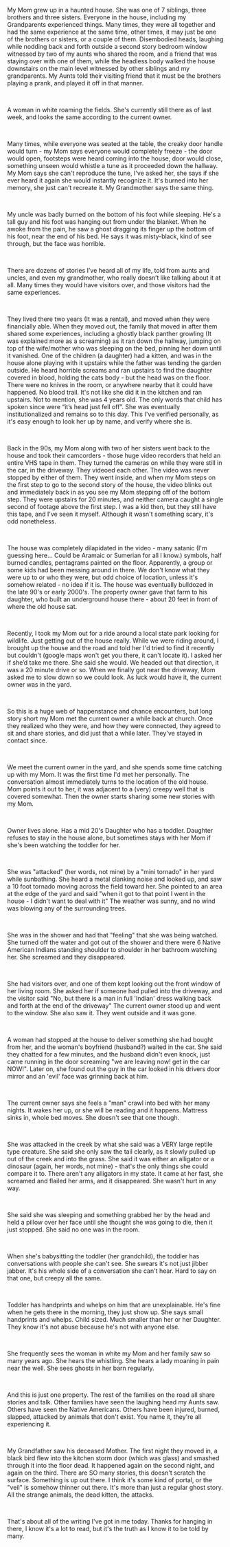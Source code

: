 My Mom grew up in a haunted house. She was one of 7 siblings, three brothers and three sisters. Everyone in the house, including my Grandparents experienced things. Many times, they were all together and had the same experience at the same time, other times, it may just be one of the brothers or sisters, or a couple of them. Disembodied heads, laughing while nodding  back and forth outside a second story bedroom window witnessed by two of my aunts who shared the room, and a friend that was staying over with one of them, while the headless body walked the house downstairs on the main level witnessed by other siblings and my grandparents. My Aunts told their visiting friend that it must be the brothers playing a prank, and played it off in that manner. 

&#x200B;

A woman in white roaming the fields. She's currently still there as of last week, and looks the same according to the current owner. 

&#x200B;

Many times, while everyone was seated at the table, the creaky door handle would turn - my Mom says everyone would completely freeze - the door would open, footsteps were heard coming into the house, door would close, something unseen would whistle a tune as it proceeded down the hallway. My Mom says she can't reproduce the tune, I've asked her, she says if she ever heard it again she would instantly recognize it. It's burned into her memory, she just can't recreate it.  My Grandmother says the same thing.

&#x200B;

My uncle was badly burned on the bottom of his foot while sleeping. He's a tall guy and his foot was hanging out from under the blanket. When he awoke from the pain, he saw a ghost dragging its finger up the bottom of his foot, near the end of his bed. He says it was misty-black, kind of see through, but the face was horrible.

&#x200B;

There are dozens of stories I’ve heard all of my life, told from aunts and uncles, and even my grandmother, who really doesn’t like talking about it at all. Many times they would have visitors over, and those visitors had the same experiences.

&#x200B;

They lived there two years (It was a rental), and moved when they were financially able. When they moved out, the family that moved in after them shared some experiences, including a ghostly black panther growling (It was explained more as a screaming) as it ran down the hallway, jumping on top of the wife/mother who was sleeping on the bed, pinning her down until it vanished. One of the children (a daughter) had a kitten, and was in the house alone playing with it upstairs while the father was tending the garden outside. He heard horrible screams and ran upstairs to find the daughter covered in blood, holding the cats body - but the head was on the floor. There were no knives in the room, or anywhere nearby that it could have happened. No blood trail. It's not like she did it in the kitchen and ran upstairs. Not to mention, she was 4 years old. The only words that child has spoken since were “it’s head just fell off”. She was eventually institutionalized and remains so to this day. This I've verified personally, as it's easy enough to look her up by name, and verify where she is.

&#x200B;

Back in the 90s, my Mom along with two of her sisters went back to the house and took their camcorders - those huge video recorders that held an entire VHS tape in them. They turned the cameras on while they were still in the car, in the driveway. They videoed each other. The video was never stopped by either of them. They went inside, and when my Mom steps on the first step to go to the second story of the house, the video blinks out and immediately back in as you see my Mom stepping off of the bottom step. They were upstairs for 20 minutes, and neither camera caught a single second of footage above the first step. I was a kid then, but they still have this tape, and I've seen it myself. Although it wasn't something scary, it's odd nonetheless.

&#x200B;

 The house was completely dilapidated in the video - many satanic (I'm guessing here... Could be Aramaic or Sumerian for all I know.) symbols, half burned candles, pentagrams painted on the floor. Apparently, a group or some kids had been messing around in there. We don't know what they were up to or who they were, but odd choice of location, unless it's somehow related - no idea if it is. The house was eventually bulldozed in the late 90's or early 2000's. The property owner gave that farm to his daughter, who built an underground house there - about 20 feet in front of where the old house sat.

&#x200B;

Recently, I took my Mom out for a ride around a local state park looking for wildlife. Just getting out of the house really. While we were riding around, I brought up the house and the road and told her I'd tried to find it recently but couldn't (google maps won't get you there, it can't locate it). I asked her if she’d take me there. She said she would. We headed out that direction, it was a 20 minute drive or so. When we finally got near the driveway, Mom asked me to slow down so we could look. As luck would have it, the current owner was in the yard.

&#x200B;

So this is a huge web of happenstance and chance encounters, but long story short my Mom met the current owner a while back at church. Once they realized who they were, and how they were connected, they agreed to sit and share stories, and did just that a while later. They've stayed in contact since.

&#x200B;

We meet the current owner in the yard, and she spends some time catching up with my Mom. It was the first time I'd met her personally. The conversation almost immediately turns to the location of the old house. Mom points it out to her, it was adjacent to a (very) creepy well that is covered somewhat. Then the owner starts sharing some new stories with my Mom.

&#x200B;

Owner lives alone. Has a mid 20's Daughter who has a toddler. Daughter refuses to stay in the house alone, but sometimes stays with her Mom if she's been watching the toddler for her.

&#x200B;

She was "attacked" (her words, not mine) by a "mini tornado" in her yard while sunbathing. She heard a metal clanking noise and looked up, and saw a 10 foot tornado moving across the field toward her. She pointed to an area at the edge of the yard and said "when it got to that point I went in the house - I didn't want to deal with it" The weather was sunny, and no wind was blowing any of the surrounding trees.

&#x200B;

She was in the shower and had that "feeling" that she was being watched. She turned off the water and got out of the shower and there were 6 Native American Indians standing shoulder to shoulder in her bathroom watching her. She screamed and they disappeared.

&#x200B;

She had visitors over, and one of them kept looking out the front window of her living room. She asked her if someone had pulled into the driveway, and the visitor said "No, but there is a man in full 'Indian' dress walking back and forth at the end of the driveway" The current owner stood up and went to the window. She also saw it. They went outside and it was gone.

&#x200B;

A woman had stopped at the house to deliver something she had bought from her, and the woman's boyfriend (husband?) waited in the car. She said they chatted for a few minutes, and the husband didn't even knock, just came running in the door screaming "we are leaving now! get in the car NOW!". Later on, she found out the guy in the car looked in his drivers door mirror and an 'evil' face was grinning back at him.

&#x200B;

The current owner says she feels a "man" crawl into bed with her many nights. It wakes her up, or she will be reading and it happens. Mattress sinks in, whole bed moves. She doesn't see that one though.

&#x200B;

She was attacked in the creek by what she said was a VERY large reptile type creature. She said she only saw the tail clearly, as it slowly pulled up out of the creek and into the grass. She said it was either an alligator or a dinosaur (again, her words, not mine) - that's the only things she could compare it to. There aren't any alligators in my state. It came at her fast, she screamed and flailed her arms, and it disappeared. She wasn't hurt in any way.

&#x200B;

She said she was sleeping and something grabbed her by the head and held a pillow over her face until she thought she was going to die, then it just stopped. She said no one was in the room.

&#x200B;

When she's babysitting the toddler (her grandchild), the toddler has conversations with people she can't see. She swears it's not just jibber jabber. It's his whole side of a conversation she can't hear. Hard to say on that one, but creepy all the same.

&#x200B;

Toddler has handprints and whelps on him that are unexplainable. He's fine when he gets there in the morning, they just show up. She says small handprints and whelps. Child sized. Much smaller than her or her Daughter. They know it's not abuse because he's not with anyone else.

&#x200B;

She frequently sees the woman in white my Mom and her family saw so many years ago. She hears the whistling. She hears a lady moaning in pain near the well. She sees ghosts in her barn regularly.

&#x200B;

And this is just one property. The rest of the families on the road all share stories and talk. Other families have seen the laughing head my Aunts saw. Others have seen the Native Americans. Others have been injured, burned, slapped, attacked by animals that don't exist. You name it, they're all experiencing it.

&#x200B;

My Grandfather saw his deceased Mother. The first night they moved in, a black bird flew into the kitchen storm door (which was glass) and smashed through it into the floor dead. It happened again on the second night, and again on the third. There are SO many stories, this doesn't scratch the surface. Something is up out there. I think it's some kind of portal, or the "veil" is somehow thinner out there. It's more than just a regular ghost story. All the strange animals, the dead kitten, the attacks.

&#x200B;

That's about all of the writing I've got in me today. Thanks for hanging in there, I know it's a lot to read, but it's the truth as I know it to be told by many.